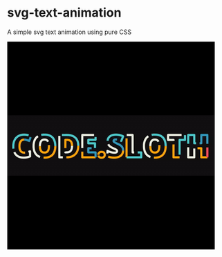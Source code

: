 # svg-text-animation

A simple svg text animation using pure CSS

![SVG Animation](https://github.com/saranshseth93/svg-text-animation/blob/master/animation.gif)

